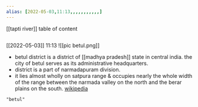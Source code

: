 ```yaml
---
alias: [2022-05-03,11:13,,,,,,,,,,,]
---
```

[[tapti river]]
table of content
```toc
```

[[2022-05-03]] 11:13
![[pic betul.png]]
- betul district is a district of [[madhya pradesh]] state in central india. the city of betul serves as its administrative headquarters.
- district is a part of narmadapuram division.
- it lies almost wholly on satpura range & occupies nearly the whole width of the range between the narmada valley on the north and the berar plains on the south.
[wikipedia](https://en.wikipedia.org/wiki/betul%20district)
```query
"betul"
```